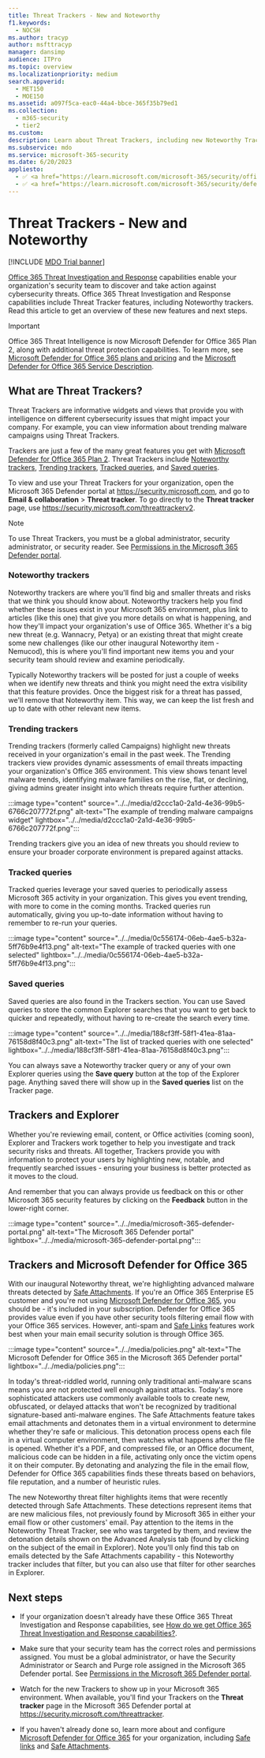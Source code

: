 ```yaml
---
title: Threat Trackers - New and Noteworthy
f1.keywords: 
  - NOCSH
ms.author: tracyp
author: msfttracyp
manager: dansimp
audience: ITPro
ms.topic: overview
ms.localizationpriority: medium
search.appverid: 
  - MET150
  - MOE150
ms.assetid: a097f5ca-eac0-44a4-bbce-365f35b79ed1
ms.collection: 
  - m365-security
  - tier2
ms.custom:
description: Learn about Threat Trackers, including new Noteworthy Trackers, to help your organization stay on top of security concerns.
ms.subservice: mdo
ms.service: microsoft-365-security
ms.date: 6/20/2023
appliesto:
  - ✅ <a href="https://learn.microsoft.com/microsoft-365/security/office-365-security/microsoft-defender-for-office-365-product-overview#microsoft-defender-for-office-365-plan-1-vs-plan-2-cheat-sheet" target="_blank">Microsoft Defender for Office 365 plan 1 and plan 2</a>
  - ✅ <a href="https://learn.microsoft.com/microsoft-365/security/defender/microsoft-365-defender" target="_blank">Microsoft 365 Defender</a>
---
```


# Threat Trackers - New and Noteworthy

[!INCLUDE [MDO Trial banner](../includes/mdo-trial-banner.md)]

[Office 365 Threat Investigation and Response](office-365-ti.md) capabilities enable your organization's security team to discover and take action against cybersecurity threats. Office 365 Threat Investigation and Response capabilities include Threat Tracker features, including Noteworthy trackers. Read this article to get an overview of these new features and next steps.

> [!IMPORTANT]
> Office 365 Threat Intelligence is now Microsoft Defender for Office 365 Plan 2, along with additional threat protection capabilities. To learn more, see [Microsoft Defender for Office 365 plans and pricing](https://products.office.com/exchange/advance-threat-protection) and the [Microsoft Defender for Office 365 Service Description](/office365/servicedescriptions/office-365-advanced-threat-protection-service-description).

## What are Threat Trackers?

Threat Trackers are informative widgets and views that provide you with intelligence on different cybersecurity issues that might impact your company. For example, you can view information about trending malware campaigns using Threat Trackers.

Trackers are just a few of the many great features you get with [Microsoft Defender for Office 365 Plan 2](office-365-ti.md). Threat Trackers include [Noteworthy trackers](#noteworthy-trackers), [Trending trackers](#trending-trackers), [Tracked queries](#tracked-queries), and [Saved queries](#saved-queries).

To view and use your Threat Trackers for your organization, open the Microsoft 365 Defender portal at <https://security.microsoft.com>, and go to **Email & collaboration** \> **Threat tracker**. To go directly to the **Threat tracker** page, use <https://security.microsoft.com/threattrackerv2>.

> [!NOTE]
> To use Threat Trackers, you must be a global administrator, security administrator, or security reader. See [Permissions in the Microsoft 365 Defender portal](mdo-portal-permissions.md).

### Noteworthy trackers

Noteworthy trackers are where you'll find big and smaller threats and risks that we think you should know about. Noteworthy trackers help you find whether these issues exist in your Microsoft 365 environment, plus link to articles (like this one) that give you more details on what is happening, and how they'll impact your organization's use of Office 365. Whether it's a big new threat (e.g. Wannacry, Petya) or an existing threat that might create some new challenges (like our other inaugural Noteworthy item - Nemucod), this is where you'll find important new items you and your security team should review and examine periodically.

Typically Noteworthy trackers will be posted for just a couple of weeks when we identify new threats and think you might need the extra visibility that this feature provides. Once the biggest risk for a threat has passed, we'll remove that Noteworthy item. This way, we can keep the list fresh and up to date with other relevant new items.

### Trending trackers

Trending trackers (formerly called Campaigns) highlight new threats received in your organization's email in the past week. The Trending trackers view provides dynamic assessments of email threats impacting your organization's Office 365 environment. This view shows tenant level malware trends, identifying malware families on the rise, flat, or declining, giving admins greater insight into which threats require further attention.

:::image type="content" source="../../media/d2ccc1a0-2a1d-4e36-99b5-6766c207772f.png" alt-text="The example of trending malware campaigns widget" lightbox="../../media/d2ccc1a0-2a1d-4e36-99b5-6766c207772f.png":::

Trending trackers give you an idea of new threats you should review to ensure your broader corporate environment is prepared against attacks.

### Tracked queries

Tracked queries leverage your saved queries to periodically assess Microsoft 365 activity in your organization. This gives you event trending, with more to come in the coming months. Tracked queries run automatically, giving you up-to-date information without having to remember to re-run your queries.

:::image type="content" source="../../media/0c556174-06eb-4ae5-b32a-5ff76b9e4f13.png" alt-text="The example of tracked queries with one selected" lightbox="../../media/0c556174-06eb-4ae5-b32a-5ff76b9e4f13.png":::

### Saved queries

Saved queries are also found in the Trackers section. You can use Saved queries to store the common Explorer searches that you want to get back to quicker and repeatedly, without having to re-create the search every time.

:::image type="content" source="../../media/188cf3ff-58f1-41ea-81aa-76158d8f40c3.png" alt-text="The list of tracked queries with one selected" lightbox="../../media/188cf3ff-58f1-41ea-81aa-76158d8f40c3.png":::

You can always save a Noteworthy tracker query or any of your own Explorer queries using the **Save query** button at the top of the Explorer page. Anything saved there will show up in the **Saved queries** list on the Tracker page.

## Trackers and Explorer

Whether you're reviewing email, content, or Office activities (coming soon), Explorer and Trackers work together to help you investigate and track security risks and threats. All together, Trackers provide you with information to protect your users by highlighting new, notable, and frequently searched issues - ensuring your business is better protected as it moves to the cloud.

And remember that you can always provide us feedback on this or other Microsoft 365 security features by clicking on the **Feedback** button in the lower-right corner.

:::image type="content" source="../../media/microsoft-365-defender-portal.png" alt-text="The Microsoft 365 Defender portal" lightbox="../../media/microsoft-365-defender-portal.png":::

## Trackers and Microsoft Defender for Office 365

With our inaugural Noteworthy threat, we're highlighting advanced malware threats detected by [Safe Attachments](safe-attachments-about.md). If you're an Office 365 Enterprise E5 customer and you're not using [Microsoft Defender for Office 365](defender-for-office-365.md), you should be - it's included in your subscription. Defender for Office 365 provides value even if you have other security tools filtering email flow with your Office 365 services. However, anti-spam and [Safe Links](safe-links-about.md) features work best when your main email security solution is through Office 365.

:::image type="content" source="../../media/policies.png" alt-text="The Microsoft Defender for Office 365 in the Microsoft 365 Defender portal" lightbox="../../media/policies.png":::

In today's threat-riddled world, running only traditional anti-malware scans means you are not protected well enough against attacks. Today's more sophisticated attackers use commonly available tools to create new, obfuscated, or delayed attacks that won't be recognized by traditional signature-based anti-malware engines. The Safe Attachments feature takes email attachments and detonates them in a virtual environment to determine whether they're safe or malicious. This detonation process opens each file in a virtual computer environment, then watches what happens after the file is opened. Whether it's a PDF, and compressed file, or an Office document, malicious code can be hidden in a file, activating only once the victim opens it on their computer. By detonating and analyzing the file in the email flow, Defender for Office 365 capabilities finds these threats based on behaviors, file reputation, and a number of heuristic rules.

The new Noteworthy threat filter highlights items that were recently detected through Safe Attachments. These detections represent items that are new malicious files, not previously found by Microsoft 365 in either your email flow or other customers' email. Pay attention to the items in the Noteworthy Threat Tracker, see who was targeted by them, and review the detonation details shown on the Advanced Analysis tab (found by clicking on the subject of the email in Explorer). Note you'll only find this tab on emails detected by the Safe Attachments capability - this Noteworthy tracker includes that filter, but you can also use that filter for other searches in Explorer.

## Next steps

- If your organization doesn't already have these Office 365 Threat Investigation and Response capabilities, see [How do we get Office 365 Threat Investigation and Response capabilities?](office-365-ti.md).

- Make sure that your security team has the correct roles and permissions assigned. You must be a global administrator, or have the Security Administrator or Search and Purge role assigned in the Microsoft 365 Defender portal. See [Permissions in the Microsoft 365 Defender portal](mdo-portal-permissions.md).

- Watch for the new Trackers to show up in your Microsoft 365 environment. When available, you'll find your Trackers on the **Threat tracker** page in the Microsoft 365 Defender portal at <https://security.microsoft.com/threattracker>.

- If you haven't already done so, learn more about and configure [Microsoft Defender for Office 365](defender-for-office-365.md) for your organization, including [Safe links](safe-links-about.md) and [Safe Attachments](safe-attachments-about.md).
